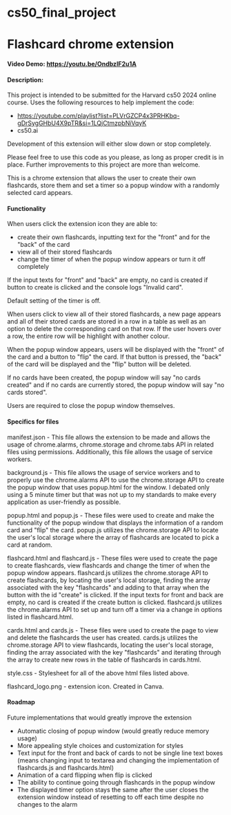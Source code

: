 # cs50_final_project
# Flashcard chrome extension 
#### Video Demo: https://youtu.be/OndbzlF2u1A
#### Description: 

This project is intended to be submitted for the Harvard cs50 2024 online course. Uses the following resources
to help implement the code: 
- https://youtube.com/playlist?list=PLVrGZCP4x3PRHKbq-gDrSygGHbU4X9pTR&si=1LQjCtmzpbNiVqyK
- cs50.ai

Development of this extension will either slow down or stop completely.

Please feel free to use this code as you please, as long as proper credit is in place. Further improvements to this project are more than welcome. 

This is a chrome extension that allows the user to create their own flashcards, store them and set a timer so a popup window with a randomly selected card appears. 

#### Functionality
When users click the extension icon they are able to: 
- create their own flashcards, inputting text for the "front" and for the "back" of the card
- view all of their stored flashcards
- change the timer of when the popup window appears or turn it off completely

If the input texts for "front" and "back" are empty, no card is created if button to create is clicked and the console logs "Invalid card". 

Default setting of the timer is off.

When users click to view all of their stored flashcards, a new page appears and all of their stored cards are stored in a row in a table as well as an option to delete the corresponding card on that row. If the user hovers over a row, the entire row will be highlight with another colour. 

When the popup window appears, users will be displayed with the "front" of the card and a button to "flip" the card. If that button is pressed, the "back" of the card will be displayed and the "flip" button will be deleted. 

If no cards have been created, the popup window will say "no cards created" and if no cards are currently stored, the popup window will say "no cards stored". 

Users are required to close the popup window themselves. 

#### Specifics for files
manifest.json - This file allows the extension to be made and allows the usage of chrome.alarms, chrome.storage and chrome.tabs API in related files using permissions. Additionally, this file allows the usage of service workers. 

background.js - This file allows the usage of service workers and to properly use the chrome.alarms API to use the chrome.storage API to create the popup window that uses popup.html for the window. I debated only using a 5 minute timer but that was not up to my standards to make every application as user-friendly as possible. 

popup.html and popup.js - These files were used to create and make the functionality of the popup window that displays the information of a random card and "flip" the card. popup.js utilizes the chrome.storage API to locate the user's local storage where the array of flashcards are located to pick a card at random. 

flashcard.html and flashcard.js - These files were used to create the page to create flashcards, view flashcards and change the timer of when the popup window appears. 
flashcard.js utilizes the chrome.storage API to create flashcards, by locating the user's local storage, finding the array associated with the key "flashcards" and adding to that array when the button with the id "create" is clicked. 
If the input texts for front and back are empty, no card is created if the create button is clicked. 
flashcard.js utilizes the chrome.alarms API to set up and turn off a timer via a change in options listed in flashcard.html.

cards.html and cards.js - These files were used to create the page to view and delete the flashcards the user has created. 
cards.js utilizes the chrome.storage API to view flashcards, locating the user's local storage, finding the array associated with the key "flashcards" and iterating through the array to create new rows in the table of flashcards in cards.html. 

style.css - Stylesheet for all of the above html files listed above. 

flashcard_logo.png - extension icon. Created in Canva. 

#### Roadmap
Future implementations that would greatly improve the extension
- Automatic closing of popup window (would greatly reduce memory usage)
- More appealing style choices and customization for styles
- Text input for the front and back of cards to not be single line text boxes (means changing input to textarea and changing the implementation of flashcards.js and flashcards.html)
- Animation of a card flipping when flip is clicked
- The ability to continue going through flashcards in the popup window
- The displayed timer option stays the same after the user closes the extension window instead of resetting to off each time despite no changes to the alarm